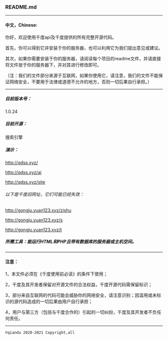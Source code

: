### README.md
***
#### 中文，Chinese:

你好，欢迎使用千度api及千度提供的所有完整开源代码。

首先，你可以得到它并安装于你的服务器，也可以利用它为我们提出意见或建议。

其次，如果你需要安装于你的服务器，请阅读每个项目的readme文件，并请直接将文件放于你的服务器下，并对其进行修改即可。

（注：我们的文件部分来源于互联网，如果你使用它，请注意，我们的文件不能保证网络安全，不要用于法律或道德不允许的地方，否则一切后果自行承担。）
***
##### 目前版本号：
1.0.24

##### 目前开源：
搜索引擎

##### 演示：
http://qdss.xyz/

http://qdss.xyz/ai

http://qdss.xyz/site

###### 以下是千度旧网址，它们可能已经失效：

http://gongju.yuan123.xyz/zishu

http://gongju.yuan123.xyz/s

http://gongju.yuan123.xyz/t

##### 所需工具：能运行HTML和PHP且带有数据库的服务器或主机空间。
***
#### 注意：
1，本文件必须在《千度使用前必读》的条件下使用；

2，千度及其开发者保留对开源文件的合法权益，千度开源代码需保留标识；

3，部分来自互联网的代码可能会威胁你的网络安全，请注意识别；因滥用或未标识的源代码造成的一切后果由用户自行承担；

4，用户与第三方（包括与千度合作的）引起的一切纠纷，千度及其开发者不负任何责任。

***
`©qiandu 2020-2021 Copyright,all`
